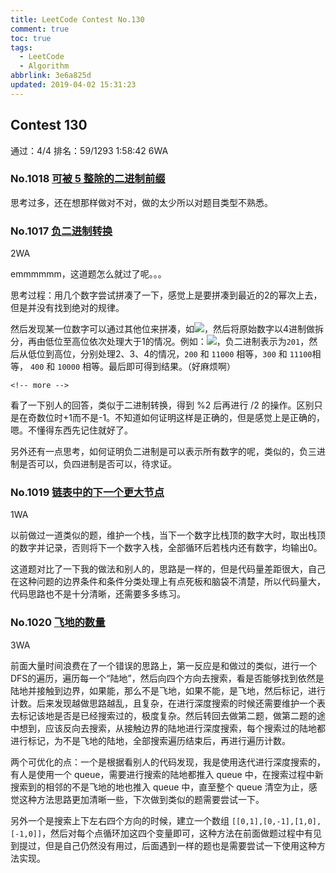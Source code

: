 ```yaml
---
title: LeetCode Contest No.130
comment: true
toc: true
tags:
  - LeetCode
  - Algorithm
abbrlink: 3e6a825d
updated: 2019-04-02 15:31:23
---
```

  
  
  
## Contest 130
  
  
通过：4/4  排名：59/1293  1:58:42  6WA
### No.1018 [可被 5 整除的二进制前缀](https://leetcode-cn.com/problems/binary-prefix-divisible-by-5/ )
  
  
思考过多，还在想那样做对不对，做的太少所以对题目类型不熟悉。
  
### No.1017 [负二进制转换](https://leetcode-cn.com/problems/convert-to-base-2/ )
  
  
2WA
  
emmmmmm，这道题怎么就过了呢。。。
  
思考过程：用几个数字尝试拼凑了一下，感觉上是要拼凑到最近的2的幂次上去，但是并没有找到绝对的规律。
  
然后发现某一位数字可以通过其他位来拼凑，如<img src="https://latex.codecogs.com/gif.latex?(2)^1=(-2)^2+(-2)^1"/>，然后将原始数字以4进制做拆分，再由低位至高位依次处理大于1的情况。例如：<img src="https://latex.codecogs.com/gif.latex?9=1&#x5C;times(-2)^0+2&#x5C;times(-2)^2"/>，负二进制表示为``` 201 ```，然后从低位到高位，分别处理2、3、4的情况，``` 200 ``` 和 ``` 11000 ``` 相等，``` 300 ``` 和 ``` 11100 ```相等， ``` 400 ``` 和 ``` 10000 ``` 相等。最后即可得到结果。（好麻烦啊）
  
    <!-- more -->
看了一下别人的回答，类似于二进制转换，得到 %2 后再进行 /2 的操作。区别只是在奇数位时+1而不是-1。不知道如何证明这样是正确的，但是感觉上是正确的，嗯。不懂得东西先记住就好了。
  
另外还有一点思考，如何证明负二进制是可以表示所有数字的呢，类似的，负三进制是否可以，负四进制是否可以，待求证。
  
### No.1019 [链表中的下一个更大节点](https://leetcode-cn.com/problems/next-greater-node-in-linked-list/ )
  
  
1WA
  
以前做过一道类似的题，维护一个栈，当下一个数字比栈顶的数字大时，取出栈顶的数字并记录，否则将下一个数字入栈，全部循环后若栈内还有数字，均输出0。
  
这道题对比了一下我的做法和别人的，思路是一样的，但是代码量差距很大，自己在这种问题的边界条件和条件分类处理上有点死板和脑袋不清楚，所以代码量大，代码思路也不是十分清晰，还需要多多练习。
  
### No.1020 [飞地的数量](https://leetcode-cn.com/problems/number-of-enclaves/ )
  
  
3WA
  
前面大量时间浪费在了一个错误的思路上，第一反应是和做过的类似，进行一个DFS的遍历，遍历每一个“陆地”，然后向四个方向去搜索，看是否能够找到依然是陆地并接触到边界，如果能，那么不是飞地，如果不能，是飞地，然后标记，进行计数。后来发现越做思路越乱，且复杂，在进行深度搜索的时候还需要维护一个表去标记该地是否是已经搜索过的，极度复杂。然后转回去做第二题，做第二题的途中想到，应该反向去搜索，从接触边界的陆地进行深度搜索，每个搜索过的陆地都进行标记，为不是飞地的陆地，全部搜索遍历结束后，再进行遍历计数。
  
两个可优化的点：一个是根据看别人的代码发现，我是使用迭代进行深度搜索的，有人是使用一个 queue，需要进行搜索的陆地都推入 queue 中，在搜索过程中新搜索到的相邻的不是飞地的地也推入 queue 中，直至整个 queue 清空为止，感觉这种方法思路更加清晰一些，下次做到类似的题需要尝试一下。
  
另外一个是搜索上下左右四个方向的时候，建立一个数组 ``` [[0,1],[0,-1],[1,0],[-1,0]] ```，然后对每个点循环加这四个变量即可，这种方法在前面做题过程中有见到提过，但是自己仍然没有用过，后面遇到一样的题也是需要尝试一下使用这种方法实现。
  